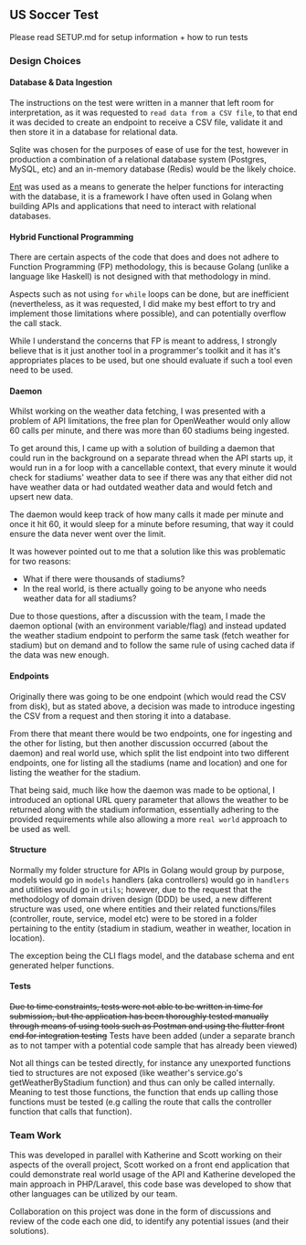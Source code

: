 
## US Soccer Test

Please read SETUP.md for setup information + how to run tests

### Design Choices

#### Database & Data Ingestion

The instructions on the test were written in a manner that left room for interpretation, as it was requested to `read data from a CSV file`, to that end it was decided to create an endpoint to receive a CSV file, validate it and then store it in a database for relational data.

Sqlite was chosen for the purposes of ease of use for the test, however in production a combination of a relational database system (Postgres, MySQL, etc) and an in-memory database (Redis) would be the likely choice.

[Ent](https://entgo.io/) was used as a means to generate the helper functions for interacting with the database, it is a framework I have often used in Golang when building APIs and applications that need to interact with relational databases.

#### Hybrid Functional Programming

There are certain aspects of the code that does and does not adhere to Function Programming (FP) methodology, this is because Golang (unlike a language like Haskell) is not designed with that methodology in mind.

Aspects such as not using `for` `while` loops can be done, but are inefficient (nevertheless, as it was requested, I did make my best effort to try and implement those limitations where possible), and can potentially overflow the call stack.

While I understand the concerns that FP is meant to address, I strongly believe that is it just another tool in a programmer's toolkit and it has it's appropriates places to be used, but one should evaluate if such a tool even need to be used. 

#### Daemon

Whilst working on the weather data fetching, I was presented with a problem of API limitations, the free plan for OpenWeather would only allow 60 calls per minute, and there was more than 60 stadiums being ingested. 

To get around this, I came up with a solution of building a daemon that could run in the background on a separate thread when the API starts up, it would run in a for loop with a cancellable context, that every minute it would check for stadiums' weather data to see if there was any that either did not have weather data or had outdated weather data and would fetch and upsert new data.

The daemon would keep track of how many calls it made per minute and once it hit 60, it would sleep for a minute before resuming, that way it could ensure the data never went over the limit.

It was however pointed out to me that a solution like this was problematic for two reasons:

- What if there were thousands of stadiums?
- In the real world, is there actually going to be anyone who needs weather data for all stadiums?

Due to those questions, after a discussion with the team, I made the daemon optional (with an environment variable/flag) and instead updated the weather stadium endpoint to perform the same task (fetch weather for stadium) but on demand and to follow the same rule of using cached data if the data was new enough.

#### Endpoints

Originally there was going to be one endpoint (which would read the CSV from disk), but as stated above, a decision was made to introduce ingesting the CSV from a request and then storing it into a database.

From there that meant there would be two endpoints, one for ingesting and the other for listing, but then another discussion occurred (about the daemon) and real world use, which split the list endpoint into two different endpoints, one for listing all the stadiums (name and location) and one for listing the weather for the stadium.

That being said, much like how the daemon was made to be optional, I introduced an optional URL query parameter that allows the weather to be returned along with the stadium information, essentially adhering to the provided requirements while also allowing a more `real world` approach to be used as well.

#### Structure

Normally my folder structure for APIs in Golang would group by purpose, models would go in `models` handlers (aka controllers) would go in `handlers` and utilities would go in `utils`; however, due to the request that the methodology of domain driven design (DDD) be used, a new different structure was used, one where entities and their related functions/files (controller, route, service, model etc) were to be stored in a folder pertaining to the entity (stadium in stadium, weather in weather, location in location).

The exception being the CLI flags model, and the database schema and ent generated helper functions.

#### Tests

~~Due to time constraints, tests were not able to be written in time for submission, but the application has been thoroughly tested manually through means of using tools such as Postman and using the flutter front end for integration testing~~ Tests have been added (under a separate branch as to not tamper with a potential code sample that has already been viewed)

Not all things can be tested directly, for instance any unexported functions tied to structures are not exposed (like weather's service.go's getWeatherByStadium function) and thus can only be called internally. Meaning to test those functions, the function that ends up calling those functions must be tested (e.g calling the route that calls the controller function that calls that function).


### Team Work

This was developed in parallel with Katherine and Scott working on their aspects of the overall project, Scott worked on a front end application that could demonstrate real world usage of the API and Katherine developed the main approach in PHP/Laravel, this code base was developed to show that other languages can be utilized by our team.

Collaboration on this project was done in the form of discussions and review of the code each one did, to identify any potential issues (and their solutions).
